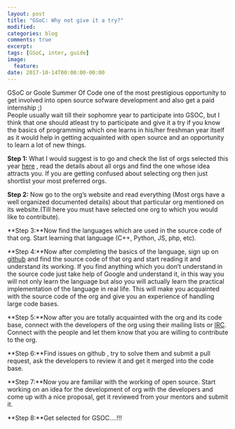 ```yaml
---
layout: post
title: "GSoC: Why not give it a try?"
modified:
categories: blog
comments: true
excerpt:
tags: [GSoC, inter, guide]
image:
  feature:
date: 2017-10-14T00:00:00-00:00
---
```


GSoC or Goole Summer Of Code one of the most prestigious opportunity to get involved into open source sofware development and also get a paid internship ;)<br>
People usually wait till their sophomre year to participate into GSOC, but I think that one should atleast try to participate and give it a try if you know the basics of programming which one learns in his/her freshman year itself as it would help in getting acquainted with open source and an opportunity to learn a lot of new things.

**Step 1:** What I would suggest is to go and check the list of orgs selected this year <a href ="https://summerofcode.withgoogle.com/organizations/">here</a> , read the details about all orgs and find the one whose idea attracts you. If you are getting confused about selecting org then just shortlist your most preferred orgs.

**Step 2:** Now go to the org’s website and read everything (Most orgs have a well organized documented details) about that particular org mentioned on its website.(Till here you must have selected one org to which you would like to contribute).

**Step 3:**Now find the languages which are used in the source code of that org. Start learning that language (C++, Python, JS, php, etc).

**Step 4:**Now after completing the basics of the language, sign up on <a href ="https://github.com/">github</a> and find the source code of that org and start reading it and understand its working. If you find anything which you don’t understand in the source code just take help of Google and understand it, in this way you will not only learn the language but also you will actually learn the practical implementation of the language in real life. This will make you acquainted with the source code of the org and give you an experience of handling large code bases.

**Step 5:**Now after you are totally acquainted with the org and its code base, connect with the developers of the org using their mailing lists or <a href ="https://en.wikipedia.org/wiki/Internet_Relay_Chat">IRC</a>. Connect with the people and let them know that you are willing to contribute to the org.

**Step 6:**Find issues on github , try to solve them and submit a pull request, ask the developers to review it and get it merged into the code base.

**Step 7:**Now you are familiar with the working of open source. Start working on an idea for the development of org with the developers and come up with a nice proposal, get it reviewed from your mentors and submit it.

**Step 8:**Get selected for GSOC….!!!
